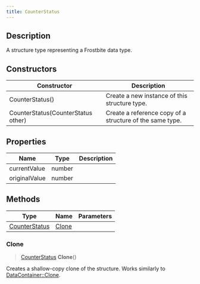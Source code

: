 ```yaml
---
title: CounterStatus
---
```

## Description

A structure type representing a Frostbite data type.

## Constructors

| Constructor                        | Description                                              |
| ---------------------------------- | -------------------------------------------------------- |
| CounterStatus()                    | Create a new instance of this structure type.            |
| CounterStatus(CounterStatus other) | Create a reference copy of a structure of the same type. |

## Properties

| Name          | Type   | Description |
| ------------- | ------ | ----------- |
| currentValue  | number |             |
| originalValue | number |             |

## Methods

| Type                           | Name            | Parameters |
| ------------------------------ | --------------- | ---------- |
| [CounterStatus](CounterStatus) | [Clone](#clone) |            |

### Clone

> [CounterStatus](CounterStatus) **Clone**()

Creates a shallow-copy clone of the structure. Works similarly to [DataContainer::Clone](/vext/ref/shared/class/datacontainer#clone).
